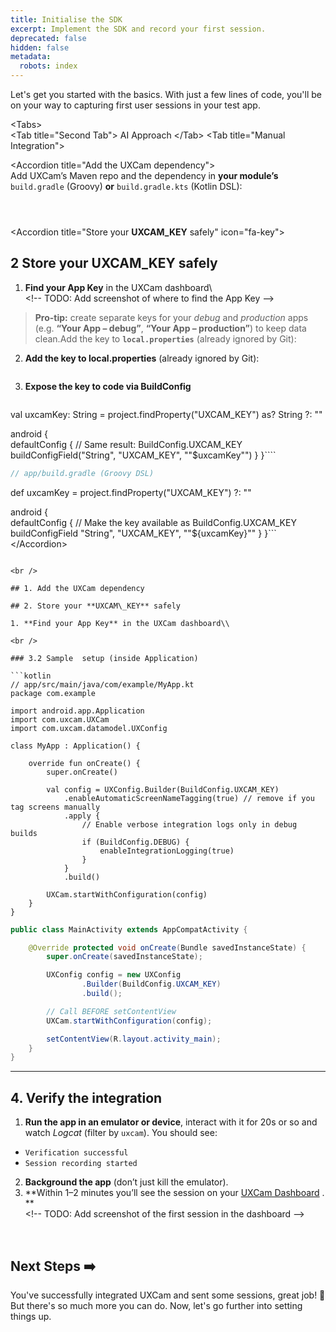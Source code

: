 ```yaml
---
title: Initialise the SDK
excerpt: Implement the SDK and record your first session.
deprecated: false
hidden: false
metadata:
  robots: index
---
```

Let's get you started with the basics. With just a few lines of code, you'll be on your way to capturing first user sessions in your test app.

\<Tabs>\
\<Tab title="Second Tab">
AI Approach
\</Tab>
\<Tab title="Manual Integration">

\<Accordion title="Add the UXCam dependency">\
Add UXCam’s Maven repo and the dependency in **your module’s** `build.gradle` (Groovy) **or** `build.gradle.kts` (Kotlin DSL):

```
```

```
```

```
```

\<Accordion title="Store your **UXCAM\_KEY** safely" icon="fa-key">

## 2  Store your **UXCAM\_KEY** safely

1. **Find your App Key** in the UXCam dashboard\\\
   \<!-- TODO: Add screenshot of where to find the App Key -->

> **Pro-tip:** create separate keys for your *debug* and *production* apps (e.g. **“Your App – debug”**, **“Your App – production”**) to keep data clean.Add the key to **`local.properties`** (already ignored by Git):

2. **Add the key to local.properties** (already ignored by Git):

```
```

3. **Expose the key to code via BuildConfig**

```
```

val uxcamKey: String = project.findProperty("UXCAM\_KEY") as? String ?: ""

android \{\
defaultConfig \{
// Same result: BuildConfig.UXCAM\_KEY
buildConfigField("String", "UXCAM\_KEY", ""$uxcamKey"")
}
}````
```groovy app/build.gradle (Groovy)
// app/build.gradle (Groovy DSL)
````

def uxcamKey = project.findProperty("UXCAM\_KEY") ?: ""

android \{\
defaultConfig \{
// Make the key available as BuildConfig.UXCAM\_KEY
buildConfigField "String", "UXCAM\_KEY", ""$\{uxcamKey}""
}
}```
\</Accordion>
```

<br />

## 1. Add the UXCam dependency

## 2. Store your **UXCAM\_KEY** safely

1. **Find your App Key** in the UXCam dashboard\\

<br />

### 3.2 Sample  setup (inside Application)

```kotlin
// app/src/main/java/com/example/MyApp.kt
package com.example

import android.app.Application
import com.uxcam.UXCam
import com.uxcam.datamodel.UXConfig

class MyApp : Application() {

    override fun onCreate() {
        super.onCreate()

        val config = UXConfig.Builder(BuildConfig.UXCAM_KEY)
            .enableAutomaticScreenNameTagging(true) // remove if you tag screens manually
            .apply {
                // Enable verbose integration logs only in debug builds
                if (BuildConfig.DEBUG) {
                    enableIntegrationLogging(true)
                }
            }
            .build()

        UXCam.startWithConfiguration(config)
    }
}

```
```java Java fallback
public class MainActivity extends AppCompatActivity {

    @Override protected void onCreate(Bundle savedInstanceState) {
        super.onCreate(savedInstanceState);

        UXConfig config = new UXConfig
                .Builder(BuildConfig.UXCAM_KEY)
                .build();

        // Call BEFORE setContentView
        UXCam.startWithConfiguration(config);

        setContentView(R.layout.activity_main);
    }
}

```

***

## 4. Verify the integration

1. **Run the app in an emulator or device**, interact with it for 20s or so and watch *Logcat* (filter by `uxcam`). You should see:

* `Verification successful`
* `Session recording started`

2. **Background the app** (don’t just kill the emulator).
3. \*\*Within 1–2 minutes you’ll see the session on your [UXCam Dashboard](\[https://app.uxcam.com]\(https://app.uxcam.com\)) . \*\*\
   \<!-- TODO: Add screenshot of the first session in the dashboard -->

<br />

## Next Steps ➡️

You've successfully integrated UXCam and sent some sessions, great job! 🎉  But there's so much more you can do. Now, let's go further into setting things up.